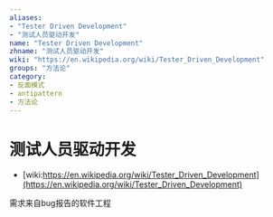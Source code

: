 ```yaml
---
aliases:
- "Tester Driven Development"
- "测试人员驱动开发"
name: "Tester Driven Development"
zhname: "测试人员驱动开发"
wiki: "https://en.wikipedia.org/wiki/Tester_Driven_Development"
groups: "方法论"
category:
- 反面模式
- antipattern
- 方法论
---
```


# 测试人员驱动开发

* [wiki:https://en.wikipedia.org/wiki/Tester_Driven_Development](https://en.wikipedia.org/wiki/Tester_Driven_Development)

需求来自bug报告的软件工程
